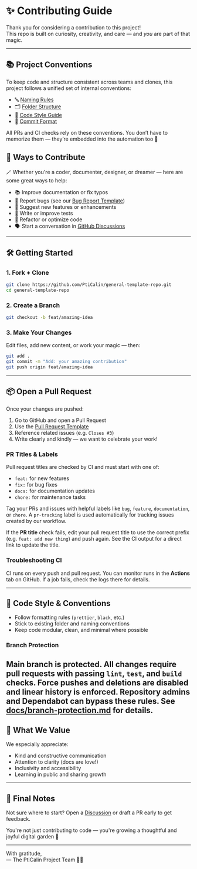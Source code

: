 # ✨ Contributing Guide

Thank you for considering a contribution to this project!  
This repo is built on curiosity, creativity, and care — and *you* are part of that magic.

---

## 📚 Project Conventions

To keep code and structure consistent across teams and clones, this project follows a unified set of internal conventions:

- 🔤 [Naming Rules](docs/conventions/naming.md)
- 🗂️ [Folder Structure](docs/conventions/folder-structure.md)
- 🧼 [Code Style Guide](docs/conventions/code-style.md)
- 📝 [Commit Format](docs/conventions/commit-format.md)

All PRs and CI checks rely on these conventions. You don’t have to memorize them — they’re embedded into the automation too 💜

## 🧩 Ways to Contribute

🪄 Whether you're a coder, documenter, designer, or dreamer — here are some great ways to help:

- 📚 Improve documentation or fix typos  
- 🐛 Report bugs (see our [Bug Report Template](./.github/ISSUE_TEMPLATE/bug.yml))  
- 🌟 Suggest new features or enhancements  
- 🧪 Write or improve tests  
- 🔧 Refactor or optimize code  
- 🗣️ Start a conversation in [GitHub Discussions](https://github.com/PtiCalin/general-template-repo/discussions)

---

## 🛠 Getting Started

### 1. Fork + Clone

```bash
git clone https://github.com/PtiCalin/general-template-repo.git
cd general-template-repo
```

### 2. Create a Branch

```bash
git checkout -b feat/amazing-idea
```

### 3. Make Your Changes

Edit files, add new content, or work your magic — then:

```bash
git add .
git commit -m "Add: your amazing contribution"
git push origin feat/amazing-idea
```

---

## 📦 Open a Pull Request

Once your changes are pushed:

1. Go to GitHub and open a Pull Request
2. Use the [Pull Request Template](./.github/pull_request_template.md)
3. Reference related issues (e.g. `Closes #3`)
4. Write clearly and kindly — we want to celebrate your work!

### PR Titles & Labels

Pull request titles are checked by CI and must start with one of:

- `feat:` for new features
- `fix:` for bug fixes
- `docs:` for documentation updates
- `chore:` for maintenance tasks

Tag your PRs and issues with helpful labels like `bug`, `feature`, `documentation`, or `chore`. A `pr-tracking` label is used automatically for tracking issues created by our workflow.

If the **PR title** check fails, edit your pull request title to use the correct prefix (e.g. `feat: add new thing`) and push again. See the CI output for a direct link to update the title.

### Troubleshooting CI

CI runs on every push and pull request. You can monitor runs in the **Actions** tab on GitHub. If a job fails, check the logs there for details.

---

## 🤖 Code Style & Conventions

- Follow formatting rules (`prettier`, `black`, etc.)
- Stick to existing folder and naming conventions
- Keep code modular, clean, and minimal where possible

### Branch Protection
Main branch is protected. All changes require pull requests with passing `lint`, `test`, and `build` checks. Force pushes and deletions are disabled and linear history is enforced. Repository admins and Dependabot can bypass these rules. See [docs/branch-protection.md](docs/branch-protection.md) for details.
---

## 💖 What We Value

We especially appreciate:

- Kind and constructive communication  
- Attention to clarity (docs are love!)  
- Inclusivity and accessibility  
- Learning in public and sharing growth

---

## 🌿 Final Notes

Not sure where to start? Open a [Discussion](https://github.com/PtiCalin/general-template-repo/discussions) or draft a PR early to get feedback.

You're not just contributing to code — you're growing a thoughtful and joyful digital garden 🌼

---

With gratitude,  
— The PtiCalin Project Team 🧠💫